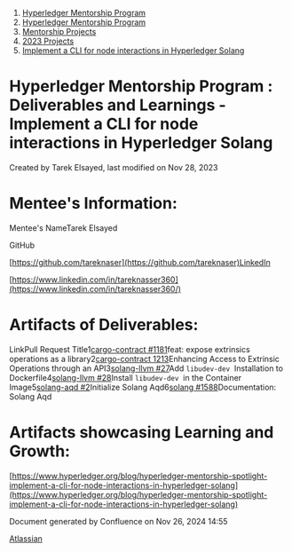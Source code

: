 1. [Hyperledger Mentorship Program](index.html)
2. [Hyperledger Mentorship Program](Hyperledger-Mentorship-Program_21954571.html)
3. [Mentorship Projects](Mentorship-Projects_21954604.html)
4. [2023 Projects](2023-Projects_21954865.html)
5. [Implement a CLI for node interactions in Hyperledger Solang](Implement-a-CLI-for-node-interactions-in-Hyperledger-Solang_21954905.html)

# Hyperledger Mentorship Program : Deliverables and Learnings - Implement a CLI for node interactions in Hyperledger Solang

Created by Tarek Elsayed, last modified on Nov 28, 2023

# Mentee's Information:

Mentee's NameTarek Elsayed

GitHub

[https://github.com/tareknaser](https://github.com/tareknaser)LinkedIn

[https://www.linkedin.com/in/tareknasser360](https://www.linkedin.com/in/tareknasser360/)

# Artifacts of Deliverables:

LinkPull Request Title1[cargo-contract #1181](https://github.com/paritytech/cargo-contract/pull/1181)feat: expose extrinsics operations as a library2[cargo-contract 1213](https://github.com/paritytech/cargo-contract/pull/1213)Enhancing Access to Extrinsic Operations through an API3[solang-llvm #27](https://github.com/hyperledger/solang-llvm/pull/27)Add `libudev-dev`  Installation to Dockerfile4[solang-llvm #28](https://github.com/hyperledger/solang-llvm/pull/28)Install `libudev-dev`  in the Container Image5[solang-aqd #2](https://github.com/hyperledger/solang-aqd/pull/2)Initialize Solang Aqd6[solang #1588](https://github.com/hyperledger/solang/pull/1588)Documentation: Solang Aqd

# Artifacts showcasing Learning and Growth:

[https://www.hyperledger.org/blog/hyperledger-mentorship-spotlight-implement-a-cli-for-node-interactions-in-hyperledger-solang](https://www.hyperledger.org/blog/hyperledger-mentorship-spotlight-implement-a-cli-for-node-interactions-in-hyperledger-solang)

Document generated by Confluence on Nov 26, 2024 14:55

[Atlassian](http://www.atlassian.com/)
